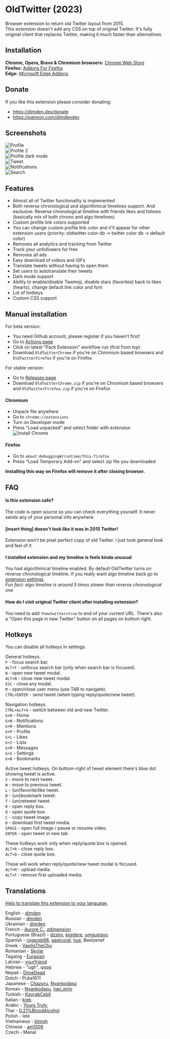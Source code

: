 # OldTwitter (2023)
Browser extension to return old Twitter layout from 2015.  
This extension doesn't add any CSS on top of original Twitter. It's fully original client that replaces Twitter, making it much faster than alternatives.  
  
## Installation
**Chrome, Opera, Brave & Chromium browsers:** [Chrome Web Store](https://chrome.google.com/webstore/detail/old-twitter-layout-2022/jgejdcdoeeabklepnkdbglgccjpdgpmf)  
**Firefox:** [Addons For Firefox](https://addons.mozilla.org/en-US/firefox/addon/old-twitter-layout-2022/)  
**Edge:** [Microsoft Edge Addons](https://microsoftedge.microsoft.com/addons/detail/old-twitter-layout-2022/hdkjgmbkdljifoabcjaopefegogcinal)  
  
## Donate
If you like this extension please consider donating:  
- https://dimden.dev/donate  
- https://patreon.com/dimdendev  
  
## Screenshots  
![Profile](https://lune.dimden.dev/ab9304b8c5.png)  
![Profile 2](https://lune.dimden.dev/a198d81e47.png)  
![Profile dark mode](https://lune.dimden.dev/8e7afd71fe.png)  
![Tweet](https://lune.dimden.dev/9acc5de7ad.png)  
![Notifications](https://lune.dimden.dev/73938743da.png)  
![Search](https://lune.dimden.dev/575b9d30f1.png)  
  
## Features
- Almost all of Twitter functionality is implemented  
- Both reverse chronological and algorithmical timelines support. And exclusive: Reverse chronological timeline with friends likes and follows (basically mix of both chrono and algo timelines)  
- Custom profile link colors supported  
- You can change custom profile link color and it'll appear for other extension users (priority: oldtwitter color db -> twitter color db -> default color)  
- Removes all analytics and tracking from Twitter  
- Track your unfollowers for free  
- Removes all ads  
- Easy download of videos and GIFs  
- Translate tweets without having to open them  
- Set users to autotranslate their tweets  
- Dark mode support  
- Ability to enable/disable Twemoji, disable stars (favorites) back to likes (hearts), change default link color and font  
- Lot of hotkeys  
- Custom CSS support  
  
## Manual installation
For beta version:  
- You need Github account, please register if you haven't first!  
- Go to [Actions page](https://github.com/dimdenGD/OldTwitter/actions/workflows/pack.yml)  
- Click on latest "Pack Extension" workflow run (first from top)  
- Download `OldTwitterChrome` if you're on Chromium based browsers and `OldTwitterFirefox` if you're on Firefox  
  
For stable version:  
- Go to [Releases page](https://github.com/dimdenGD/OldTwitter/releases/)  
- Download `OldTwitterChrome.zip` if you're on Chromium based browsers and `OldTwitterFirefox.zip` if you're on Firefox  
  
#### Chromium
- Unpack file anywhere  
- Go to `chrome://extensions`  
- Turn on Developer mode  
- Press "Load unpacked" and select folder with extension  
![Install Chrome](https://lune.dimden.dev/ef1ac2f9ef.png)  

#### Firefox
- Go to `about:debugging#/runtime/this-firefox`  
- Press "Load Temporary Add-on" and select zip file you downloaded
  
**Installing this way on Firefox will remove it after closing browser.**
  
## FAQ
#### Is this extension safe?
The code is open source so you can check everything yourself. It never sends any of your personal info anywhere.  

#### [insert thing] doesn't look like it was in 2015 Twitter!
Extension won't be pixel perfect copy of old Twitter. I just took general look and feel of it.

#### I installed extension and my timeline is feels kinda unusual
You had algorithmical timeline enabled. By default OldTwitter turns on reverse chronological timeline. If you really want algo timeline back go to [extension settings](https://twitter.com/old/settings).  
*Fun fact: algo timeline is around 5 times slower than reverse chronological one*  

#### How do I visit original Twitter client after installing extension?
You need to add `?newtwitter=true` to end of your current URL. There's also a "Open this page in new Twitter" button on all pages on bottom right.  
  
## Hotkeys
You can disable all hotkeys in settings.  
  
General hotkeys.  
`F` - focus search bar.  
`ALT+F` - unfocus search bar (only when search bar is focused).  
`N` - open new tweet modal.  
`ALT+N` - close new tweet modal.  
`ESC` - close any modal.  
`M` - open/close user menu (use TAB to navigate).  
`CTRL+ENTER` - send tweet (when typing reply/quote/new tweet).  
  
Navigation hotkeys.  
`CTRL+ALT+O` - switch between old and new Twitter.  
`G+H` - Home  
`G+N` - Notifications  
`G+M` - Mentions  
`G+P` - Profile  
`G+L` - Likes  
`G+I` - Lists  
`G+M` - Messages  
`G+S` - Settings  
`G+B` - Bookmarks  
  
Active tweet hotkeys. On bottom-right of tweet element there's blue dot showing tweet is active.  
`S` - move to next tweet.  
`W` - move to previous tweet.  
`L` - (un)favorite/like tweet.  
`B` - (un)bookmark tweet.  
`T` - (un)retweet tweet.  
`R` - open reply box.  
`Q` - open quote box.  
`C` - copy tweet image.  
`D` - download first tweet media.  
`SPACE` - open full image / pause or resume video.  
`ENTER` - open tweet in new tab.  
  
These hotkeys work only when reply/quote box is opened.  
`ALT+R` - close reply box.  
`ALT+Q` - close quote box.  
  
These will work when reply/quote/new tweet modal is focused.  
`ALT+M` - upload media.  
`ALT+F` - remove first uploaded media.   

## Translations
[Help to translate this extension to your language.](https://github.com/dimdenGD/OldTwitter/tree/master/_locales#readme)  
  
English - [dimden](https://dimden.dev/)  
Russian - [dimden](https://dimden.dev/)  
Ukrainian - [dimden](https://dimden.dev/)  
French - [Aurore C.](https://asuure.com/), [zdimension](https://twitter.com/zdimension_)  
Portuguese (Brazil) - [dzshn](https://dzshn.xyz/), [kigidere](https://twitter.com/kigidere), [umgustavo](https://github.com/umgustavo)  
Spanish - [rogerpb98](https://twitter.com/anbulansia), [gaelcoral](https://twitter.com/gaelcoral), [hue](https://twitter.com/huey1116), Beelzenef  
Greek - [VasilisTheChu](https://pikachu.systems/)  
Romanian - [Skylar](https://143.dust.moe/)  
Tagalog - [Eurasian](https://twitter.com/NotPROxV)  
Latvian - [yourfriend](https://3.141.lv/)  
Hebrew - "ugh", qqqq  
Nepali - [DimeDead](https://dimedead.neocities.org/)  
Dutch - Puka1611  
Japanese - [Chazuru](https://twitter.com/AIWMD), [Nyankodasu](https://twitter.com/Nyankodasu1234)  
Korean - [Nyankodasu](https://twitter.com/Nyankodasu1234), [han_eirin](https://twitter.com/han_eirin)  
Turkish - [KayrabCebll](https://steamcommunity.com/id/KayrabCebll)  
Italian - [krek](https://twitter.com/CactusInc420)  
Arabic - [Yours Truly,](https://twitter.com/schrotheneko)  
Thai - [0.21%BloodAlcohol](https://github.com/Silberweich)  
Polish - lele  
Vietnamese - [btmxh](https://github.com/btmxh)  
Chinese - [am1006](https://github.com/am1006)  
Czech - Menal  